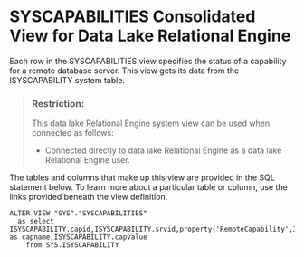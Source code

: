 <!-- loio3be6d95b6c5f101490bacd85d8e32485 -->

# SYSCAPABILITIES Consolidated View for Data Lake Relational Engine

Each row in the SYSCAPABILITIES view specifies the status of a capability for a remote database server. This view gets its data from the ISYSCAPABILITY system table.



> ### Restriction:  
> This data lake Relational Engine system view can be used when connected as follows:
> 
> -   Connected directly to data lake Relational Engine as a data lake Relational Engine user.



The tables and columns that make up this view are provided in the SQL statement below. To learn more about a particular table or column, use the links provided beneath the view definition.

```
ALTER VIEW "SYS"."SYSCAPABILITIES"
  as select ISYSCAPABILITY.capid,ISYSCAPABILITY.srvid,property('RemoteCapability',ISYSCAPABILITY.capid) as capname,ISYSCAPABILITY.capvalue
    from SYS.ISYSCAPABILITY
```

